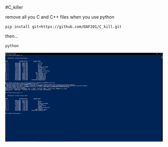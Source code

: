 #C_killer

remove all you C and C++ files when you use python

```
pip install git+https://github.com/DAF201/C_kill.git
```
then...
```python
python
```

<img src='https://github.com/DAF201/C_kill/blob/main/Screenshot%20(393).png'>
